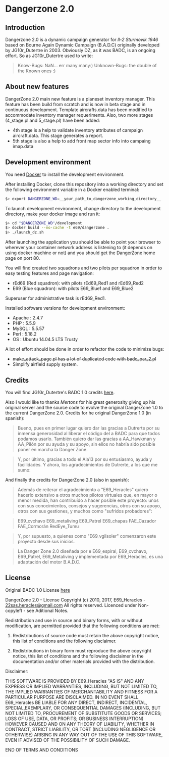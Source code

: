 # Dangerzone 2.0

## Introduction

Dangerzone 2.0 is a dynamic campaign generator for *Il-2 Sturmovik 1946* based on Bourne Again Dynamic Campaign (B.A.D.C) originally developed by JG10r_Dutertre in 2003. Obviously DZ, as it was BADC, is an ongoing effort. So as JG10r_Dutertre used to write:

> Know-Bugs: NaN... err many many:)
> Unknown-Bugs: the double of the Known ones :)

## About new features

DangerZone 2.0 main new feature is a planeset inventory manager. This feature has been build from scratch and is now in beta stage and in continuous development. Template aircrafts.data has been modified to accommodate inventory manager requeriments. Also, two more stages (4_stage.pl and 5_stage.pl) have been added:

  * 4th stage is a help to validate inventory attributes of campaign aircraft.data. This stage generates a report.
  * 5th stage is also a help to add front map sector info into campaing imap.data

## Development environment

You need [Docker](https://docs.docker.com/engine/installation/) to install the development environment.

After installing Docker, clone this repository into a working directory and set the following environment variable in a Docker enabled terminal:

```bash
$> export DANGERZONE_WD=__your_path_to_dangerzone_working_directory__
```

To launch development environment, change directory to the development directory, make your docker image and run it:

```bash
$> cd "$DANGERZONE_WD"/development
$> docker build --no-cache -t e69/dangerzone .
$> ./launch_dz.sh
```
After launching the application you should be able to point your browser to wherever your container network address is listening to (it depends on using docker machine or not) and you should get the DangerZone home page on port 80.

You will find created two squadrons and two pilots per squadron in order to easy testing features and page navigation:

  * rEd69 (Red squadron): with pilots rEd69_Red1 and rEd69_Red2
  * E69 (Blue squadron): with pilots E69_Blue1 and E69_Blue2

Superuser for administrative task is rEd69_Red1.

Installed software versions for development environment:

  * Apache : 2.4.7
  * PHP    : 5.5.9
  * MySQL  : 5.5.57
  * Perl   : 5.18.2
  * OS     : Ubuntu 14.04.5 LTS Trusty

A lot of effort should be done in order to refactor the code to minimize bugs:

  * ~~make_attack_page.pl has a lot of duplicated code with badc_par_2.pl~~
  * Simplify airfield supply system.

## Credits

You will find JG10r_Dutertre's BADC 1.0 credits [here](./Install.txt).

Also I would like to thanks *Mertons* for his great generosity giving up his original server and the source code to evolve the original DangerZone 1.0 to the current DangerZone 2.0. Credits for he original DangerZone 1.0 (in spanish):

>Bueno, pues en primer lugar quiero dar las gracias a Dutrerte por su inmensa generosidad al liberar el código del a BADC para que todos podamos usarlo. También quiero dar las gracias a AA_Hawkman y AA_Pilón por su ayuda y su apoyo, sin ellos no habría sido posible poner en marcha la Danger Zone.

>Y, por último, gracias a todo el Ala13 por su entusiasmo, ayuda y facilidades. Y ahora, los agradecimientos de Dutrerte, a los que me sumo:

And finally the credits for DangerZone 2.0 (also in spanish):

>Además de reiterar el agradecimiento a "E69_Heracles" quiero hacerlo extensivo a otros muchos pilotos virtuales que, en mayor o menor medida, han contribuído a hacer posible este proyecto: unos con sus conocimientos, consejos y sugerencias, otros con su apoyo, otros con sus gestiones, y muchos como "sufridos probadores":

>E69_cvchavo
E69_metaliving
E69_Patrel
E69_chapas
FAE_Cazador
FAE_Cormorán
RedEye_Tumu

>Y, por supuesto, a quienes como "E69_vgilsoler" comenzaron este proyecto desde sus inicios.

>La Danger Zone 2.0 diseñada por e E69_espiral, E69_cvchavo, E69_Patrel, E69_Metaliving y implementada por E69_Heracles, es una adaptación del motor B.A.D.C.

## License

Original BADC 1.0 License [here](./install.txt)

DangerZone 2.0  - License
Copyright (c) 2010, 2017, E69_Heracles  - 22sas.heracles@gmail.com
All rights reserved. Licenced under Non-copyleft - see Aditional Notes.

Redistribution and use in source and binary forms, with or without modification,
are permitted provided that the following conditions are met:

1. Redistributions of source code must retain the above copyright notice, this
list of conditions and the following disclaimer.

2. Redistributions in binary form must reproduce the above copyright notice,
this list of conditions and the following disclaimer in the documentation and/or
other materials provided with the distribution.

Disclaimer:

THIS SOFTWARE IS PROVIDED BY E69_Heracles "AS IS" AND ANY EXPRESS OR IMPLIED
WARRANTIES, INCLUDING, BUT NOT LIMITED TO, THE IMPLIED WARRANTIES OF
MERCHANTABILITY AND FITNESS FOR A PARTICULAR PURPOSE ARE DISCLAIMED. IN NO EVENT SHALL E69_Heracles BE LIABLE FOR ANY DIRECT, INDIRECT, INCIDENTAL, SPECIAL,EXEMPLARY, OR CONSEQUENTIAL DAMAGES (INCLUDING, BUT NOT LIMITED TO, PROCUREMENT OF SUBSTITUTE GOODS OR SERVICES; LOSS OF USE, DATA, OR PROFITS; OR BUSINESS INTERRUPTION) HOWEVER CAUSED AND ON ANY THEORY OF LIABILITY, WHETHER IN CONTRACT, STRICT LIABILITY, OR TORT (INCLUDING NEGLIGENCE OR OTHERWISE) ARISING IN ANY WAY OUT OF THE USE OF THIS SOFTWARE, EVEN IF ADVISED OF THE POSSIBILITY OF SUCH DAMAGE.

END OF TERMS AND CONDITIONS


